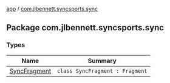 [app](../index.md) / [com.jlbennett.syncsports.sync](./index.md)

## Package com.jlbennett.syncsports.sync

### Types

| Name | Summary |
|---|---|
| [SyncFragment](-sync-fragment/index.md) | `class SyncFragment : Fragment` |
